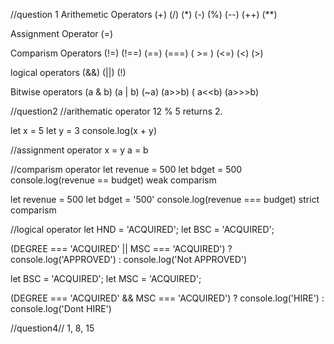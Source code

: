//question 1
Arithemetic Operators
(+) (/) (\*) (-) (%) (--) (++) (\*\*)

Assignment Operator
(=)

Comparism Operators
(!=) (!==) (==) (===) ( >= ) (<=) (<) (>)

logical operators
(&&) (||) (!)

Bitwise operators
(a & b) (a | b) (~a) (a>>b) ( a<<b) (a>>>b)

//question2
//arithematic operator
12 % 5 returns 2.

let x = 5
let y = 3
console.log(x + y)

//assignment operator
x = y
a = b

//comparism operator
let revenue = 500
let bdget = 500
console.log(revenue == budget) weak comparism

let revenue = 500
let bdget = '500'
console.log(revenue === budget) strict comparism

//logical operator
let HND = 'ACQUIRED';
let BSC = 'ACQUIRED';

(DEGREE === 'ACQUIRED' || MSC === 'ACQUIRED') ? console.log('APPROVED') : console.log('Not APPROVED')

let BSC = 'ACQUIRED';
let MSC = 'ACQUIRED';

(DEGREE === 'ACQUIRED' && MSC === 'ACQUIRED') ? console.log('HIRE') : console.log('Dont HIRE')

//question4//
1, 8, 15
